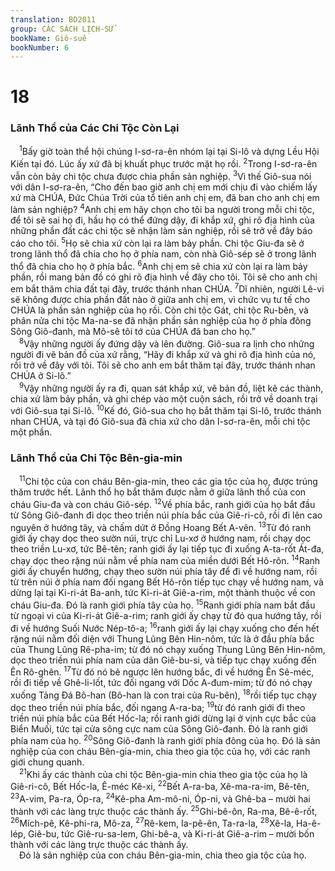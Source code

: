 ```yaml
---
translation: BD2011
group: CÁC SÁCH LỊCH-SỬ
bookName: Giô-suê 
bookNumber: 6
---
```


<div class="title"><h1>18</h1><h3>Lãnh Thổ của Các Chi Tộc Còn Lại</h3></div>
<span class="verse gios_18_1"> <sup>1</sup>Bấy giờ toàn thể hội chúng I-sơ-ra-ên nhóm lại tại Si-lô và dựng Lều Hội Kiến tại đó. Lúc ấy xứ đã bị khuất phục trước mặt họ rồi. </span>
<span class="verse gios_18_2"><sup>2</sup>Trong I-sơ-ra-ên vẫn còn bảy chi tộc chưa được chia phần sản nghiệp. </span>
<span class="verse gios_18_3"><sup>3</sup>Vì thế Giô-sua nói với dân I-sơ-ra-ên, “Cho đến bao giờ anh chị em mới chịu đi vào chiếm lấy xứ mà CHÚA, Ðức Chúa Trời của tổ tiên anh chị em, đã ban cho anh chị em làm sản nghiệp? </span>
<span class="verse gios_18_4"><sup>4</sup>Anh chị em hãy chọn cho tôi ba người trong mỗi chi tộc, để tôi sẽ sai họ đi, hầu họ có thể đứng dậy, đi khắp xứ, ghi rõ địa hình của những phần đất các chi tộc sẽ nhận làm sản nghiệp, rồi sẽ trở về đây báo cáo cho tôi. </span>
<span class="verse gios_18_5"><sup>5</sup>Họ sẽ chia xứ còn lại ra làm bảy phần. Chi tộc Giu-đa sẽ ở trong lãnh thổ đã chia cho họ ở phía nam, còn nhà Giô-sép sẽ ở trong lãnh thổ đã chia cho họ ở phía bắc. </span>
<span class="verse gios_18_6"><sup>6</sup>Anh chị em sẽ chia xứ còn lại ra làm bảy phần, rồi mang bản đồ có ghi rõ địa hình về đây cho tôi. Tôi sẽ cho anh chị em bắt thăm chia đất tại đây, trước thánh nhan CHÚA. </span>
<span class="verse gios_18_7"><sup>7</sup>Dĩ nhiên, người Lê-vi sẽ không được chia phần đất nào ở giữa anh chị em, vì chức vụ tư tế cho CHÚA là phần sản nghiệp của họ rồi. Còn chi tộc Gát, chi tộc Ru-bên, và phân nửa chi tộc Ma-na-se đã nhận phần sản nghiệp của họ ở phía đông Sông Giô-đanh, mà Mô-sê tôi tớ của CHÚA đã ban cho họ.”<br/></span>
<span class="verse gios_18_8"> <sup>8</sup>Vậy những người ấy đứng dậy và lên đường. Giô-sua ra lịnh cho những người đi vẽ bản đồ của xứ rằng, “Hãy đi khắp xứ và ghi rõ địa hình của nó, rồi trở về đây với tôi. Tôi sẽ cho anh em bắt thăm tại đây, trước thánh nhan CHÚA ở Si-lô.”<br/></span>
<span class="verse gios_18_9"> <sup>9</sup>Vậy những người ấy ra đi, quan sát khắp xứ, vẽ bản đồ, liệt kê các thành, chia xứ làm bảy phần, và ghi chép vào một cuộn sách, rồi trở về doanh trại với Giô-sua tại Si-lô. </span>
<span class="verse gios_18_10"><sup>10</sup>Kế đó, Giô-sua cho họ bắt thăm tại Si-lô, trước thánh nhan CHÚA, và tại đó Giô-sua đã chia xứ cho dân I-sơ-ra-ên, mỗi chi tộc một phần.<br/></span>
<div class="title"><h3>Lãnh Thổ của Chi Tộc Bên-gia-min</h3></div>
<span class="verse gios_18_11"> <sup>11</sup>Chi tộc của con cháu Bên-gia-min, theo các gia tộc của họ, được trúng thăm trước hết. Lãnh thổ họ bắt thăm được nằm ở giữa lãnh thổ của con cháu Giu-đa và con cháu Giô-sép. </span>
<span class="verse gios_18_12"><sup>12</sup>Về phía bắc, ranh giới của họ bắt đầu từ Sông Giô-đanh đi dọc theo triền núi phía bắc của Giê-ri-cô, rồi đi lên cao nguyên ở hướng tây, và chấm dứt ở Ðồng Hoang Bết A-vên. </span>
<span class="verse gios_18_13"><sup>13</sup>Từ đó ranh giới ấy chạy dọc theo sườn núi, trực chỉ Lu-xơ ở hướng nam, rồi chạy dọc theo triền Lu-xơ, tức Bê-tên; ranh giới ấy lại tiếp tục đi xuống A-ta-rốt Át-đa, chạy dọc theo rặng núi nằm về phía nam của miền dưới Bết Hô-rôn. </span>
<span class="verse gios_18_14"><sup>14</sup>Ranh giới ấy chuyển hướng, chạy theo sườn núi phía tây để đi về hướng nam, rồi từ trên núi ở phía nam đối ngang Bết Hô-rôn tiếp tục chạy về hướng nam, và dừng lại tại Ki-ri-át Ba-anh, tức Ki-ri-át Giê-a-rim, một thành thuộc về con cháu Giu-đa. Ðó là ranh giới phía tây của họ. </span>
<span class="verse gios_18_15"><sup>15</sup>Ranh giới phía nam bắt đầu từ ngoại vi của Ki-ri-át Giê-a-rim; ranh giới ấy chạy từ đó qua hướng tây, rồi đi về hướng Suối Nước Nép-tô-a; </span>
<span class="verse gios_18_16"><sup>16</sup>ranh giới ấy lại chạy xuống cho đến hết rặng núi nằm đối diện với Thung Lũng Bên Hin-nôm, tức là ở đầu phía bắc của Thung Lũng Rê-pha-im; từ đó nó chạy xuống Thung Lũng Bên Hin-nôm, dọc theo triền núi phía nam của dân Giê-bu-si, và tiếp tục chạy xuống đến Ên Rô-ghên. </span>
<span class="verse gios_18_17"><sup>17</sup>Từ đó nó bẻ ngược lên hướng bắc, đi về hướng Ên Sê-méc, rồi đi tiếp về Ghê-li-lốt, tức đối ngang với Dốc A-đum-mim; từ đó nó chạy xuống Tảng Ðá Bô-han (Bô-han là con trai của Ru-bên), </span>
<span class="verse gios_18_18"><sup>18</sup>rồi tiếp tục chạy dọc theo triền núi phía bắc, đối ngang A-ra-ba; </span>
<span class="verse gios_18_19"><sup>19</sup>từ đó ranh giới đi theo triền núi phía bắc của Bết Hốc-la; rồi ranh giới dừng lại ở vịnh cực bắc của Biển Muối, tức tại cửa sông cực nam của Sông Giô-đanh. Ðó là ranh giới phía nam của họ. </span>
<span class="verse gios_18_20"><sup>20</sup>Sông Giô-đanh là ranh giới phía đông của họ. Ðó là sản nghiệp của con cháu Bên-gia-min, chia theo gia tộc của họ, với các ranh giới chung quanh.<br/></span>
<span class="verse gios_18_21"> <sup>21</sup>Khi ấy các thành của chi tộc Bên-gia-min chia theo gia tộc của họ là Giê-ri-cô, Bết Hốc-la, Ê-méc Kê-xi, </span>
<span class="verse gios_18_22"><sup>22</sup>Bết A-ra-ba, Xê-ma-ra-im, Bê-tên, </span>
<span class="verse gios_18_23"><sup>23</sup>A-vim, Pa-ra, Óp-ra, </span>
<span class="verse gios_18_24"><sup>24</sup>Kê-pha Am-mô-ni, Óp-ni, và Ghê-ba – mười hai thành với các làng trực thuộc các thành ấy. </span>
<span class="verse gios_18_25"><sup>25</sup>Ghi-bê-ôn, Ra-ma, Bê-ê-rốt, </span>
<span class="verse gios_18_26"><sup>26</sup>Mích-pê, Kê-phi-ra, Mô-za, </span>
<span class="verse gios_18_27"><sup>27</sup>Rê-kem, Ia-pê-ên, Ta-ra-la, </span>
<span class="verse gios_18_28"><sup>28</sup>Xê-la, Ha-ê-lép, Giê-bu, tức Giê-ru-sa-lem, Ghi-bê-a, và Ki-ri-át Giê-a-rim – mười bốn thành với các làng trực thuộc các thành ấy.<br/> Ðó là sản nghiệp của con cháu Bên-gia-min, chia theo gia tộc của họ.<br/></span>
